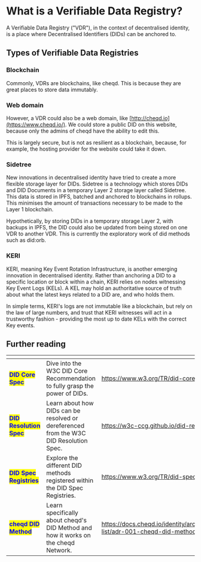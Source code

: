 # What is a Verifiable Data Registry?

A Verifiable Data Registry ("VDR"), in the context of decentralised identity, is a place where Decentralised Identifiers (DIDs) can be anchored to.

## Types of Verifiable Data Registries

### Blockchain

Commonly, VDRs are blockchains, like cheqd. This is because they are great places to store data immutably.

### Web domain

However, a VDR could also be a web domain, like [http://cheqd.io](https://www.cheqd.io/). We could store a public DID on this website, because only the admins of cheqd have the ability to edit this.

This is largely secure, but is not as resilient as a blockchain, because, for example, the hosting provider for the website could take it down.

### Sidetree

New innovations in decentralised identity have tried to create a more flexible storage layer for DIDs. Sidetree is a technology which stores DIDs and DID Documents in a temporary Layer 2 storage layer called Sidetree. This data is stored in IPFS, batched and anchored to blockchains in rollups. This minimises the amount of transactions necessary to be made to the Layer 1 blockchain.

Hypothetically, by storing DIDs in a temporary storage Layer 2, with backups in IPFS, the DID could also be updated from being stored on one VDR to another VDR. This is currently the exploratory work of did methods such as did:orb.

### KERI

KERI, meaning Key Event Rotation Infrastructure, is another emerging innovation in decentralised identity. Rather than anchoring a DID to a specific location or block within a chain, KERI relies on nodes witnessing Key Event Logs (KELs). A KEL may hold an authoritative source of truth about what the latest keys related to a DID are, and who holds them.

In simple terms, KERI's logs are not immutable like a blockchain, but rely on the law of large numbers, and trust that KERI witnesses will act in a trustworthy fashion - providing the most up to date KELs with the correct Key events.

## Further reading

<table data-card-size="large" data-view="cards"><thead><tr><th></th><th></th><th data-hidden data-card-target data-type="content-ref"></th></tr></thead><tbody><tr><td><mark style="color:blue;"><strong>DID Core Spec</strong></mark></td><td>Dive into the W3C DID Core Recommendation to fully grasp the power of DIDs.</td><td><a href="https://www.w3.org/TR/did-core/">https://www.w3.org/TR/did-core/</a></td></tr><tr><td><mark style="color:blue;"><strong>DID Resolution Spec</strong></mark></td><td>Learn about how DIDs can be resolved or dereferenced from the W3C DID Resolution Spec.</td><td><a href="https://w3c-ccg.github.io/did-resolution/">https://w3c-ccg.github.io/did-resolution/</a></td></tr><tr><td><mark style="color:blue;"><strong>DID Spec Registries</strong></mark></td><td>Explore the different DID methods registered within the DID Spec Registries.</td><td><a href="https://www.w3.org/TR/did-spec-registries/">https://www.w3.org/TR/did-spec-registries/</a></td></tr><tr><td><mark style="color:blue;"><strong>cheqd DID Method</strong></mark></td><td>Learn specifically about cheqd's DID Method and how it works on the cheqd Network.</td><td><a href="https://docs.cheqd.io/identity/architecture/adr-list/adr-001-cheqd-did-method">https://docs.cheqd.io/identity/architecture/adr-list/adr-001-cheqd-did-method</a></td></tr></tbody></table>
